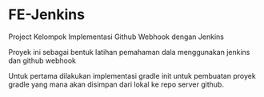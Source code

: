 # FE-Jenkins

Project Kelompok Implementasi Github Webhook dengan Jenkins

Proyek ini sebagai bentuk latihan pemahaman dala menggunakan jenkins dan github webhook

Untuk pertama dilakukan implementasi gradle init untuk pembuatan proyek gradle yang mana akan disimpan dari lokal ke repo server github.
